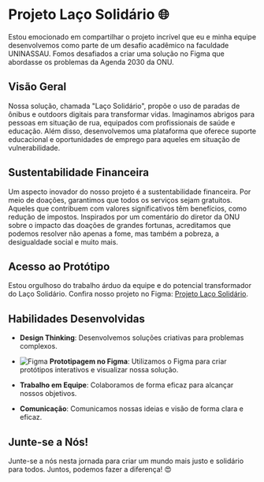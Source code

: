 # Projeto Laço Solidário 🌐

Estou emocionado em compartilhar o projeto incrível que eu e minha equipe desenvolvemos como parte de um desafio acadêmico na faculdade UNINASSAU. Fomos desafiados a criar uma solução no Figma que abordasse os problemas da Agenda 2030 da ONU.

## Visão Geral

Nossa solução, chamada "Laço Solidário", propõe o uso de paradas de ônibus e outdoors digitais para transformar vidas. Imaginamos abrigos para pessoas em situação de rua, equipados com profissionais de saúde e educação. Além disso, desenvolvemos uma plataforma que oferece suporte educacional e oportunidades de emprego para aqueles em situação de vulnerabilidade.

## Sustentabilidade Financeira

Um aspecto inovador do nosso projeto é a sustentabilidade financeira. Por meio de doações, garantimos que todos os serviços sejam gratuitos. Aqueles que contribuem com valores significativos têm benefícios, como redução de impostos. Inspirados por um comentário do diretor da ONU sobre o impacto das doações de grandes fortunas, acreditamos que podemos resolver não apenas a fome, mas também a pobreza, a desigualdade social e muito mais.

## Acesso ao Protótipo

Estou orgulhoso do trabalho árduo da equipe e do potencial transformador do Laço Solidário. Confira nosso projeto no Figma: [Projeto Laço Solidário](https://lnkd.in/ekv22H7W).

## Habilidades Desenvolvidas

- **Design Thinking**: Desenvolvemos soluções criativas para problemas complexos.
  
- ![Figma](https://img.shields.io/badge/Figma-696969?style=for-the-badge&logo=figma&logoColor=figma)
**Prototipagem no Figma**: Utilizamos o Figma para criar protótipos interativos e visualizar nossa solução.
- **Trabalho em Equipe**: Colaboramos de forma eficaz para alcançar nossos objetivos.
- **Comunicação**: Comunicamos nossas ideias e visão de forma clara e eficaz.

## Junte-se a Nós!

Junte-se a nós nesta jornada para criar um mundo mais justo e solidário para todos. Juntos, podemos fazer a diferença! 😍

